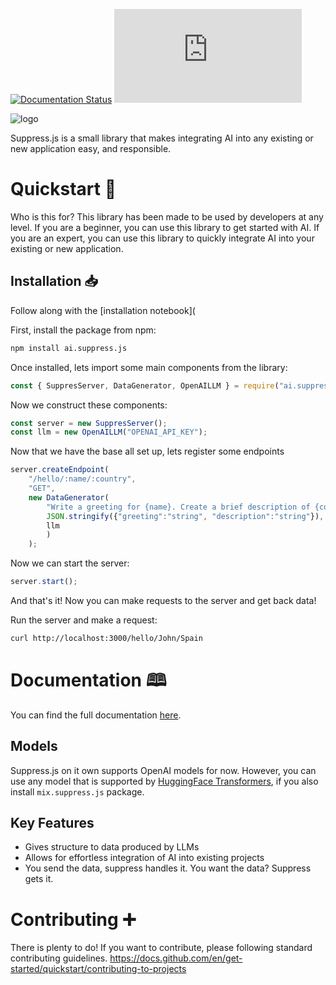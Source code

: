 [![Documentation Status](https://readthedocs.org/projects/suppressjs/badge/?version=latest)](https://suppressjs.readthedocs.io/en/latest/?badge=latest)
![npm](https://img.shields.io/npm/v/ai.suppress.js)


![logo](https://github.com/velocitatem/suppress/raw/documentation/logo.png)

Suppress.js is a small library that makes integrating AI into any existing or new application easy, and responsible.

# Quickstart 🏁

Who is this for? This library has been made to be used by developers at any level. If you are a beginner, you can use this library to get started with AI. If you are an expert, you can use this library to quickly integrate AI into your existing or new application.

## Installation 📥

Follow along with the [installation notebook](

First, install the package from npm:

```bash
npm install ai.suppress.js
```

Once installed, lets import some main components from the library:


```javascript
const { SuppresServer, DataGenerator, OpenAILLM } = require("ai.suppress.js");
```

Now we construct these components:

```javascript
const server = new SuppresServer();
const llm = new OpenAILLM("OPENAI_API_KEY");
```

Now that we have the base all set up, lets register some endpoints

```javascript
server.createEndpoint(
    "/hello/:name/:country",
    "GET",
    new DataGenerator(
        "Write a greeting for {name}. Create a brief description of {country}, in which the user lives.",
        JSON.stringify({"greeting":"string", "description":"string"}),
        llm
        )
    );
```

Now we can start the server:

```javascript
server.start();
```

And that's it! Now you can make requests to the server and get back data!

Run the server and make a request:

```bash
curl http://localhost:3000/hello/John/Spain
```

# Documentation 🕮
You can find the full documentation [here](https://suppressjs.rtfd.io).
## Models
Suppress.js on it own supports OpenAI models for now. However, you can use any model that is supported by [HuggingFace Transformers](https://huggingface.co/transformers/), if you also install `mix.suppress.js` package.
## Key Features
* Gives structure to data produced by LLMs
* Allows for effortless integration of AI into existing projects
* You send the data, suppress handles it. You want the data? Suppress gets it.


# Contributing ➕
There is plenty to do! If you want to contribute, please following standard contributing guidelines. https://docs.github.com/en/get-started/quickstart/contributing-to-projects
